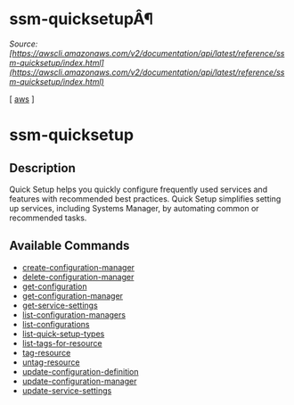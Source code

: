 # ssm-quicksetupÂ¶

*Source: [https://awscli.amazonaws.com/v2/documentation/api/latest/reference/ssm-quicksetup/index.html](https://awscli.amazonaws.com/v2/documentation/api/latest/reference/ssm-quicksetup/index.html)*

[ [aws](https://awscli.amazonaws.com/v2/documentation/api/latest/reference/index.html#cli-aws) ]

# ssm-quicksetup

## Description

Quick Setup helps you quickly configure frequently used services and features with recommended best practices. Quick Setup simplifies setting up services, including Systems Manager, by automating common or recommended tasks.

## Available Commands

- [create-configuration-manager](https://awscli.amazonaws.com/v2/documentation/api/latest/reference/ssm-quicksetup/create-configuration-manager.html)
- [delete-configuration-manager](https://awscli.amazonaws.com/v2/documentation/api/latest/reference/ssm-quicksetup/delete-configuration-manager.html)
- [get-configuration](https://awscli.amazonaws.com/v2/documentation/api/latest/reference/ssm-quicksetup/get-configuration.html)
- [get-configuration-manager](https://awscli.amazonaws.com/v2/documentation/api/latest/reference/ssm-quicksetup/get-configuration-manager.html)
- [get-service-settings](https://awscli.amazonaws.com/v2/documentation/api/latest/reference/ssm-quicksetup/get-service-settings.html)
- [list-configuration-managers](https://awscli.amazonaws.com/v2/documentation/api/latest/reference/ssm-quicksetup/list-configuration-managers.html)
- [list-configurations](https://awscli.amazonaws.com/v2/documentation/api/latest/reference/ssm-quicksetup/list-configurations.html)
- [list-quick-setup-types](https://awscli.amazonaws.com/v2/documentation/api/latest/reference/ssm-quicksetup/list-quick-setup-types.html)
- [list-tags-for-resource](https://awscli.amazonaws.com/v2/documentation/api/latest/reference/ssm-quicksetup/list-tags-for-resource.html)
- [tag-resource](https://awscli.amazonaws.com/v2/documentation/api/latest/reference/ssm-quicksetup/tag-resource.html)
- [untag-resource](https://awscli.amazonaws.com/v2/documentation/api/latest/reference/ssm-quicksetup/untag-resource.html)
- [update-configuration-definition](https://awscli.amazonaws.com/v2/documentation/api/latest/reference/ssm-quicksetup/update-configuration-definition.html)
- [update-configuration-manager](https://awscli.amazonaws.com/v2/documentation/api/latest/reference/ssm-quicksetup/update-configuration-manager.html)
- [update-service-settings](https://awscli.amazonaws.com/v2/documentation/api/latest/reference/ssm-quicksetup/update-service-settings.html)